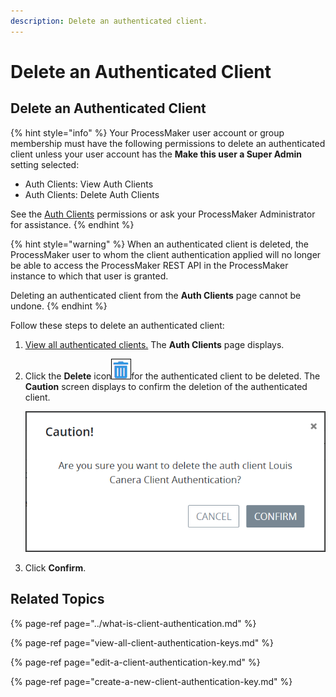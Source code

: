 ```yaml
---
description: Delete an authenticated client.
---
```


# Delete an Authenticated Client

## Delete an Authenticated Client

{% hint style="info" %}
Your ProcessMaker user account or group membership must have the following permissions to delete an authenticated client unless your user account has the **Make this user a Super Admin** setting selected:

* Auth Clients: View Auth Clients
* Auth Clients: Delete Auth Clients

See the [Auth Clients](../../permission-descriptions-for-users-and-groups.md#auth-clients) permissions or ask your ProcessMaker Administrator for assistance.
{% endhint %}

{% hint style="warning" %}
When an authenticated client is deleted, the ProcessMaker user to whom the client authentication applied will no longer be able to access the ProcessMaker REST API in the ProcessMaker instance to which that user is granted.

Deleting an authenticated client from the **Auth Clients** page cannot be undone.
{% endhint %}

Follow these steps to delete an authenticated client:

1. [View all authenticated clients.](view-all-client-authentication-keys.md#view-all-scripts) The **Auth Clients** page displays.
2. Click the **Delete** icon![](../../../.gitbook/assets/trash-icon-process-modeler-processes.png)for the authenticated client to be deleted. The **Caution** screen displays to confirm the deletion of the authenticated client.  

   ![](../../../.gitbook/assets/caution-remove-client-authentication-key-admin.png)

3. Click **Confirm**.

## Related Topics

{% page-ref page="../what-is-client-authentication.md" %}

{% page-ref page="view-all-client-authentication-keys.md" %}

{% page-ref page="edit-a-client-authentication-key.md" %}

{% page-ref page="create-a-new-client-authentication-key.md" %}

